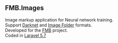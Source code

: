 ## FMB.Images

<p>
Image markup application for Neural network training. <br>
Support <a href="https://pjreddie.com/darknet/yolo/">Darknet</a> and <a href="https://pytorch.org/docs/stable/torchvision/datasets.html#imagefolder">Image Folder</a> formats. 
<br>
Developed for the <a href="http://fmb.gan4x4.ru">FMB</a> project.
<br>
Coded in <a href="https://laravel.com/docs/5.7/releases#laravel-5.7">Laravel 5.7</a>
</p>



